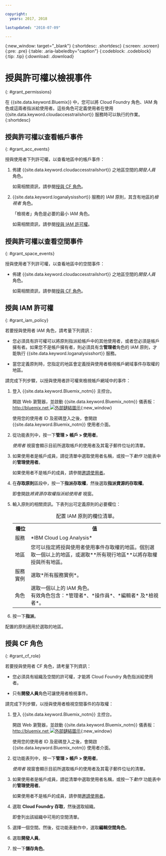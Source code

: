 ```yaml
---

copyright:
  years: 2017, 2018

lastupdated: "2018-07-09"

---
```


{:new_window: target="_blank"}
{:shortdesc: .shortdesc}
{:screen: .screen}
{:pre: .pre}
{:table: .aria-labeledby="caption"}
{:codeblock: .codeblock}
{:tip: .tip}
{:download: .download}


# 授與許可權以檢視事件
{: #grant_permissions}

在 {{site.data.keyword.Bluemix}} 中，您可以將 Cloud Foundry 角色、IAM 角色或這兩者指派給使用者。這些角色可定義使用者在使用 {{site.data.keyword.cloudaccesstrailshort}} 服務時可以執行的作業。  
{:shortdesc}

## 授與許可權以查看帳戶事件
{: #grant_acc_events}

授與使用者下列許可權，以查看地區中的帳戶事件：

1. 佈建 {{site.data.keyword.cloudaccesstrailshort}} 之地區空間的*開發人員* 角色。 

    如需相關資訊，請參閱[授與 CF 角色](/docs/services/cloud-activity-tracker/how-to/grant_permissions.html#grant_cf_role)。

2. {{site.data.keyword.loganalysisshort}} 服務的 IAM 原則，其含有地區的*檢視者* 角色。 

    「檢視者」角色是必要的最小 IAM 角色。 
	
	如需相關資訊，請參閱[授與 IAM 許可權](/docs/services/cloud-activity-tracker/how-to/grant_permissions.html#grant_iam_policy)。


## 授與許可權以查看空間事件
{: #grant_space_events}

授與使用者下列許可權，以查看地區中的空間事件：

* 佈建 {{site.data.keyword.cloudaccesstrailshort}} 之地區空間的*開發人員* 角色。 

    如需相關資訊，請參閱[授與 CF 角色](/docs/services/cloud-activity-tracker/how-to/grant_permissions.html#grant_cf_role)。


## 授與 IAM 許可權
{: #grant_iam_policy}

若要授與使用者 IAM 角色，請考量下列資訊：

* 您必須具有許可權可以將原則指派給帳戶中的其他使用者，或者您必須是帳戶擁有者。如果您不是帳戶擁有者，則必須具有含**管理者**角色的 IAM 原則，才能執行 {{site.data.keyword.loganalysisshort}} 服務。

* 當您定義原則時，您指定的地區會定義授與使用者檢視帳戶網域事件存取權的地區。

請完成下列步驟，以授與使用者許可權來檢視帳戶網域中的事件：

1. 登入 {{site.data.keyword.Bluemix_notm}} 主控台。

    開啟 Web 瀏覽器，並啟動 {{site.data.keyword.Bluemix_notm}} 儀表板：[http://bluemix.net ![外部鏈結圖示](../../../icons/launch-glyph.svg "外部鏈結圖示")](http://bluemix.net){:new_window}
	
	使用您的使用者 ID 及密碼登入之後，會開啟 {{site.data.keyword.Bluemix_notm}} 使用者介面。

2. 從功能表列中，按一下**管理 > 帳戶 > 使用者**。 

    *使用者* 視窗會顯示目前所選取帳戶的使用者及其電子郵件位址的清單。
	
3. 如果使用者是帳戶成員，請從清單中選取使用者名稱，或按一下*動作* 功能表中的**管理使用者**。

    如果使用者不是帳戶的成員，請參閱[邀請使用者](/docs/iam/iamuserinv.html#iamuserinv)。

4. 在**存取原則**區段中，按一下**指派存取權**，然後選取**指派資源的存取權**。

    即會開啟*將資源存取權指派給使用者* 視窗。

5. 輸入原則的相關資訊。下表列出可定義原則的必要欄位： 

    <table>
	  <caption>配置 IAM 原則的欄位清單。</caption>
	  <tr>
	    <th>欄位</th>
		<th>值</th>
	  </tr>
	  <tr>
	    <td>服務</td>
		<td>*IBM Cloud Log Analysis*</td>
	  </tr>	  
	  <tr>
	    <td>地區</td>
		<td>您可以指定將授與使用者使用事件存取權的地區。個別選取一個以上的地區，或選取**所有現行地區**以將存取權授與所有地區。</td>
	  </tr>
	  <tr>
	    <td>服務實例</td>
		<td>選取*所有服務實例*。</td>
	  </tr>
	  <tr>
	    <td>角色</td>
		<td>選取一個以上的 IAM 角色。<br>有效角色包含：*管理者*、*操作員*、*編輯者* 及*檢視者*。</td>
	  </tr>
     </table>
	
6. 按一下**指派**。
	
配置的原則適用於選取的地區。 


## 授與 CF 角色
{: #grant_cf_role}

若要授與使用者 CF 角色，請考量下列資訊：

* 您必須具有組織及空間的許可權，才能將 Cloud Foundry 角色指派給使用者。 

* 只有**開發人員**角色可讓使用者檢視事件。

請完成下列步驟，以授與使用者檢視空間事件的存取權：

1. 登入 {{site.data.keyword.Bluemix_notm}} 主控台。

    開啟 Web 瀏覽器，並啟動 {{site.data.keyword.Bluemix_notm}} 儀表板：[http://bluemix.net ![外部鏈結圖示](../../../icons/launch-glyph.svg "外部鏈結圖示")](http://bluemix.net){:new_window}
	
	使用您的使用者 ID 及密碼登入之後，會開啟 {{site.data.keyword.Bluemix_notm}} 使用者介面。

2. 從功能表列中，按一下**管理 > 帳戶 > 使用者**。 

    *使用者* 視窗會顯示目前所選取帳戶的使用者及其電子郵件位址的清單。
	
3. 如果使用者是帳戶成員，請從清單中選取使用者名稱，或按一下*動作* 功能表中的**管理使用者**。

    如果使用者不是帳戶的成員，請參閱[邀請使用者](/docs/iam/iamuserinv.html#iamuserinv)。

4. 選取 **Cloud Foundry 存取**，然後選取組織。

    即會列出該組織中可用的空間清單。

5. 選擇一個空間。然後，從功能表動作中，選取**編輯空間角色**。

6. 選取**開發人員**。
	
7. 按一下**儲存角色**。




